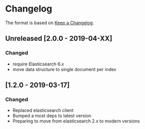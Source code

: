 # Changelog

The format is based on [Keep a Changelog](https://keepachangelog.com/en/1.0.0/).

<!--
   PRs should document their user-visible changes (if any) in the
   Unreleased section, uncommenting the header as necessary.
-->

<!-- ## Unreleased -->
<!-- ### Changed -->
<!-- ### Added -->
<!-- ### Removed -->
<!-- ### Fixed -->


## Unreleased [2.0.0 - 2019-04-XX]
### Changed
* require Elasticsearch 6.x
* move data structure to single document per index 

## [1.2.0 - 2019-03-17]
### Changed
* Replaced elasticsearch client
* Bumped a most deps to latest version
* Preparing to move from elasticsearch 2.x to modern versions
